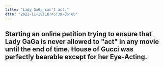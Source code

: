 ```yaml
---
title: "Lady GaGa can't act."
date: "2021-11-28T18:46:39-06:00"
---
```


## Starting an online petition trying to ensure that Lady GaGa is never allowed to "act" in any movie until the end of time. House of Gucci was perfectly bearable except for her Eye-Acting.
